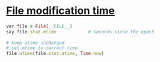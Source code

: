 [1]: https://rosettacode.org/wiki/File_modification_time

# [File modification time][1]

```ruby
var file = File(__FILE__)
say file.stat.mtime            # seconds since the epoch
 
# keep atime unchanged
# set mtime to current time
file.utime(file.stat.atime, Time.now)
```
